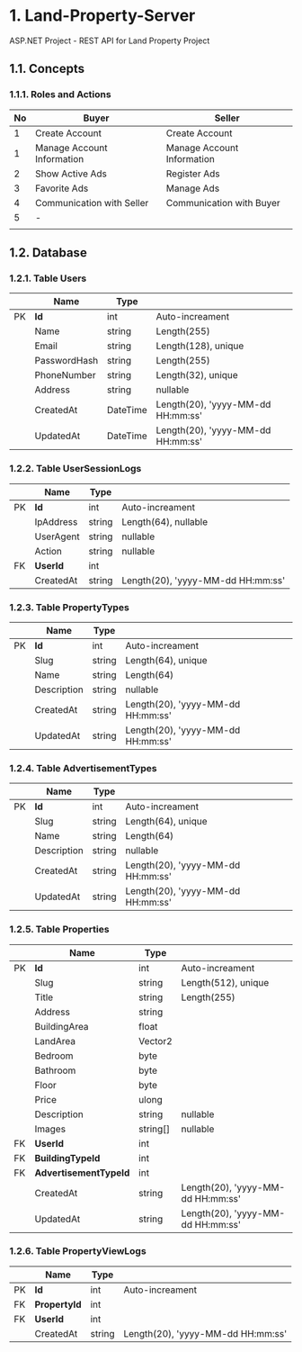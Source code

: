 # 1. Land-Property-Server

ASP.NET Project - REST API for Land Property Project

## 1.1. **Concepts**

### 1.1.1. Roles and Actions

| No  | Buyer                      | Seller                     |
| --- | -------------------------- | -------------------------- |
| 1   | Create Account             | Create Account             |
| 1   | Manage Account Information | Manage Account Information |
| 2   | Show Active Ads            | Register Ads               |
| 3   | Favorite Ads               | Manage Ads                 |
| 4   | Communication with Seller  | Communication with Buyer   |
| 5   | -                          |                            |
|     |                            |                            |

## 1.2. **Database**

### 1.2.1. Table Users

|     | Name         | Type     |                                   |
| --- | ------------ | -------- | --------------------------------- |
| PK  | **Id**       | int      | Auto-increament                   |
|     | Name         | string   | Length(255)                       |
|     | Email        | string   | Length(128), unique               |
|     | PasswordHash | string   | Length(255)                       |
|     | PhoneNumber  | string   | Length(32), unique                |
|     | Address      | string   | nullable                          |
|     | CreatedAt    | DateTime | Length(20), 'yyyy-MM-dd HH:mm:ss' |
|     | UpdatedAt    | DateTime | Length(20), 'yyyy-MM-dd HH:mm:ss' |

### 1.2.2. Table UserSessionLogs

|     | Name       | Type   |                                   |
| --- | ---------- | ------ | --------------------------------- |
| PK  | **Id**     | int    | Auto-increament                   |
|     | IpAddress  | string | Length(64), nullable              |
|     | UserAgent  | string | nullable                          |
|     | Action     | string | nullable                          |
| FK  | **UserId** | int    |                                   |
|     | CreatedAt  | string | Length(20), 'yyyy-MM-dd HH:mm:ss' |

### 1.2.3. Table PropertyTypes

|     | Name        | Type   |                                   |
| --- | ----------- | ------ | --------------------------------- |
| PK  | **Id**      | int    | Auto-increament                   |
|     | Slug        | string | Length(64), unique                |
|     | Name        | string | Length(64)                        |
|     | Description | string | nullable                          |
|     | CreatedAt   | string | Length(20), 'yyyy-MM-dd HH:mm:ss' |
|     | UpdatedAt   | string | Length(20), 'yyyy-MM-dd HH:mm:ss' |

### 1.2.4. Table AdvertisementTypes

|     | Name        | Type   |                                   |
| --- | ----------- | ------ | --------------------------------- |
| PK  | **Id**      | int    | Auto-increament                   |
|     | Slug        | string | Length(64), unique                |
|     | Name        | string | Length(64)                        |
|     | Description | string | nullable                          |
|     | CreatedAt   | string | Length(20), 'yyyy-MM-dd HH:mm:ss' |
|     | UpdatedAt   | string | Length(20), 'yyyy-MM-dd HH:mm:ss' |

### 1.2.5. Table Properties

|     | Name                    | Type     |                                   |
| --- | ----------------------- | -------- | --------------------------------- |
| PK  | **Id**                  | int      | Auto-increament                   |
|     | Slug                    | string   | Length(512), unique               |
|     | Title                   | string   | Length(255)                       |
|     | Address                 | string   |                                   |
|     | BuildingArea            | float    |                                   |
|     | LandArea                | Vector2  |                                   |
|     | Bedroom                 | byte     |                                   |
|     | Bathroom                | byte     |                                   |
|     | Floor                   | byte     |                                   |
|     | Price                   | ulong    |                                   |
|     | Description             | string   | nullable                          |
|     | Images                  | string[] | nullable                          |
| FK  | **UserId**              | int      |                                   |
| FK  | **BuildingTypeId**      | int      |                                   |
| FK  | **AdvertisementTypeId** | int      |                                   |
|     | CreatedAt               | string   | Length(20), 'yyyy-MM-dd HH:mm:ss' |
|     | UpdatedAt               | string   | Length(20), 'yyyy-MM-dd HH:mm:ss' |

### 1.2.6. Table PropertyViewLogs

|     | Name           | Type   |                                   |
| --- | -------------- | ------ | --------------------------------- |
| PK  | **Id**         | int    | Auto-increament                   |
| FK  | **PropertyId** | int    |                                   |
| FK  | **UserId**     | int    |                                   |
|     | CreatedAt      | string | Length(20), 'yyyy-MM-dd HH:mm:ss' |
